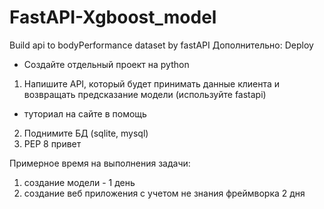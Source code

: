 # FastAPI-Xgboost_model
Build api to bodyPerformance dataset by fastAPI
Дополнительно: Deploy
 - Создайте отдельный проект на python

1. Напишите API, который будет принимать данные клиента и возвращать предсказание модели (используйте fastapi)
  - туториал на сайте в помощь
2. Поднимите БД (sqlite, mysql)
3. PEP 8 привет

Примерное время на выполнения задачи:
1. создание модели - 1 день
2. создание веб приложения с учетом не знания фреймворка 2 дня
